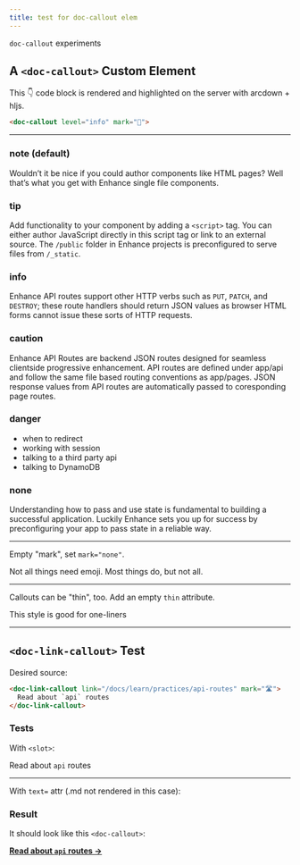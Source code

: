 ```yaml
---
title: test for doc-callout elem
---
```


`doc-callout` experiments

## A `<doc-callout>` Custom Element

This 👇 code block is rendered and highlighted on the server with arcdown + hljs.

```html
<doc-callout level="info" mark="🤘">
```

<hr class="block mt3 mb3 border1" />

<doc-callout>

### note (default)

Wouldn’t it be nice if you could author components like HTML pages? Well that’s what you get with Enhance single file components.

</doc-callout>

<doc-callout level="tip">

### tip

Add functionality to your component by adding a `<script>` tag. You can either author JavaScript directly in this script tag or link to an external source. The `/public` folder in Enhance projects is preconfigured to serve files from `/_static`.

</doc-callout>

<doc-callout level="info">

### info

Enhance API routes support other HTTP verbs such as `PUT`, `PATCH`, and `DESTROY`; these route handlers should return JSON values as browser HTML forms cannot issue these sorts of HTTP requests.

</doc-callout>

<doc-callout level="caution">

### caution

Enhance API Routes are backend JSON routes designed for seamless clientside progressive enhancement. API routes are defined under app/api and follow the same file based routing conventions as app/pages. JSON response values from API routes are automatically passed to coresponding page routes.

</doc-callout>

<doc-callout level="danger">

### danger

- when to redirect
- working with session
- talking to a third party api
- talking to DynamoDB

</doc-callout>

<doc-callout level="none" mark="👻">

### none

Understanding how to pass and use state is fundamental to building a successful application.
Luckily Enhance sets you up for success by preconfiguring your app to pass state in a reliable way.

</doc-callout>

<hr class="block mt3 mb3 border1" />

Empty "mark", set `mark="none"`.

<doc-callout level="danger" mark="none">

Not all things need emoji. Most things do, but not all.

</doc-callout>

<hr class="block mt3 mb3 border1" />

Callouts can be "thin", too. Add an empty `thin` attribute.

<doc-callout level="info" thin>

This style is good for one-liners

</doc-callout>

<hr class="block mt3 mb3 border1" />

## `<doc-link-callout>` Test

Desired source:

```html
<doc-link-callout link="/docs/learn/practices/api-routes" mark="🛣">
  Read about `api` routes
</doc-link-callout>
```

### Tests

With `<slot>`:

<doc-link-callout link="/docs/learn/practices/api-routes" mark="🛣">

Read about `api` routes

</doc-link-callout>

---

With `text=` attr (.md not rendered in this case):

<doc-link-callout text="Read about `api` routes" link="/docs/learn/practices/api-routes" mark="🛣"></doc-link-callout>

### Result

It should look like this `<doc-callout>`:

<doc-callout level="none" mark="🛣">

**[Read about `api` routes →](/docs/learn/practices/api-routes)**

</doc-callout>
